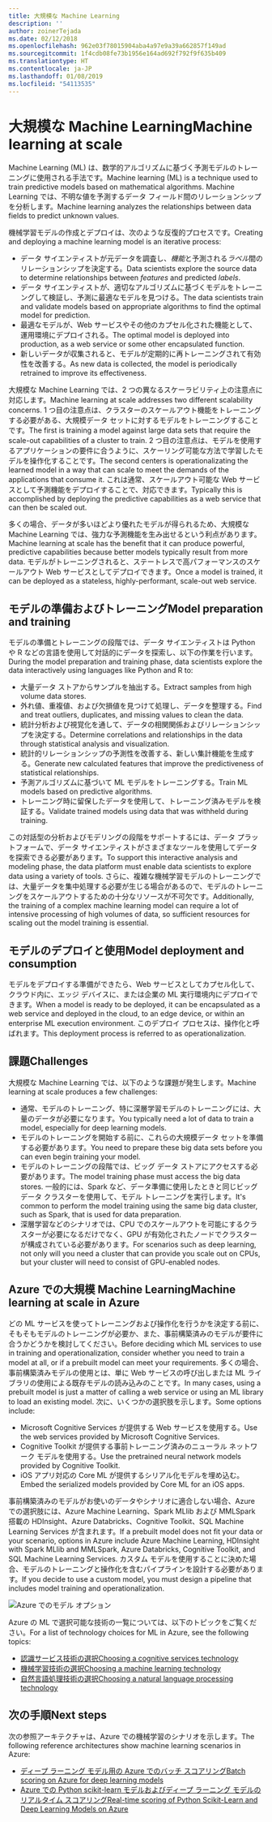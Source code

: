 ```yaml
---
title: 大規模な Machine Learning
description: ''
author: zoinerTejada
ms.date: 02/12/2018
ms.openlocfilehash: 962e03f78015904aba4a97e9a39a662857f149ad
ms.sourcegitcommit: 1f4cdb08fe73b1956e164ad692f792f9f635b409
ms.translationtype: HT
ms.contentlocale: ja-JP
ms.lasthandoff: 01/08/2019
ms.locfileid: "54113535"
---
```

# <a name="machine-learning-at-scale"></a><span data-ttu-id="a2d89-102">大規模な Machine Learning</span><span class="sxs-lookup"><span data-stu-id="a2d89-102">Machine learning at scale</span></span>

<span data-ttu-id="a2d89-103">Machine Learning (ML) は、数学的アルゴリズムに基づく予測モデルのトレーニングに使用される手法です。</span><span class="sxs-lookup"><span data-stu-id="a2d89-103">Machine learning (ML) is a technique used to train predictive models based on mathematical algorithms.</span></span> <span data-ttu-id="a2d89-104">Machine Learning では、不明な値を予測するデータ フィールド間のリレーションシップを分析します。</span><span class="sxs-lookup"><span data-stu-id="a2d89-104">Machine learning analyzes the relationships between data fields to predict unknown values.</span></span>

<span data-ttu-id="a2d89-105">機械学習モデルの作成とデプロイは、次のような反復的プロセスです。</span><span class="sxs-lookup"><span data-stu-id="a2d89-105">Creating and deploying a machine learning model is an iterative process:</span></span>

- <span data-ttu-id="a2d89-106">データ サイエンティストが元データを調査し、*機能*と予測される*ラベル*間のリレーションシップを決定する。</span><span class="sxs-lookup"><span data-stu-id="a2d89-106">Data scientists explore the source data to determine relationships between *features* and predicted *labels*.</span></span>
- <span data-ttu-id="a2d89-107">データ サイエンティストが、適切なアルゴリズムに基づくモデルをトレーニングして検証し、予測に最適なモデルを見つける。</span><span class="sxs-lookup"><span data-stu-id="a2d89-107">The data scientists train and validate models based on appropriate algorithms to find the optimal model for prediction.</span></span>
- <span data-ttu-id="a2d89-108">最適なモデルが、Web サービスやその他のカプセル化された機能として、運用環境にデプロイされる。</span><span class="sxs-lookup"><span data-stu-id="a2d89-108">The optimal model is deployed into production, as a web service or some other encapsulated function.</span></span>
- <span data-ttu-id="a2d89-109">新しいデータが収集されると、モデルが定期的に再トレーニングされて有効性を改善する。</span><span class="sxs-lookup"><span data-stu-id="a2d89-109">As new data is collected, the model is periodically retrained to improve its effectiveness.</span></span>

<span data-ttu-id="a2d89-110">大規模な Machine Learning では、2 つの異なるスケーラビリティ上の注意点に対応します。</span><span class="sxs-lookup"><span data-stu-id="a2d89-110">Machine learning at scale addresses two different scalability concerns.</span></span> <span data-ttu-id="a2d89-111">1 つ目の注意点は、クラスターのスケールアウト機能をトレーニングする必要がある、大規模データ セットに対するモデルをトレーニングすることです。</span><span class="sxs-lookup"><span data-stu-id="a2d89-111">The first is training a model against large data sets that require the scale-out capabilities of a cluster to train.</span></span> <span data-ttu-id="a2d89-112">2 つ目の注意点は、モデルを使用するアプリケーションの要件に合うように、スケーリング可能な方法で学習したモデルを操作化することです。</span><span class="sxs-lookup"><span data-stu-id="a2d89-112">The second centers is operationalizating the learned model in a way that can scale to meet the demands of the applications that consume it.</span></span> <span data-ttu-id="a2d89-113">これは通常、スケールアウト可能な Web サービスとして予測機能をデプロイすることで、対応できます。</span><span class="sxs-lookup"><span data-stu-id="a2d89-113">Typically this is accomplished by deploying the predictive capabilities as a web service that can then be scaled out.</span></span>

<span data-ttu-id="a2d89-114">多くの場合、データが多いほどより優れたモデルが得られるため、大規模な Machine Learning では、強力な予測機能を生み出せるという利点があります。</span><span class="sxs-lookup"><span data-stu-id="a2d89-114">Machine learning at scale has the benefit that it can produce powerful, predictive capabilities because better models typically result from more data.</span></span> <span data-ttu-id="a2d89-115">モデルがトレーニングされると、ステートレスで高パフォーマンスのスケールアウト Web サービスとしてデプロイできます。</span><span class="sxs-lookup"><span data-stu-id="a2d89-115">Once a model is trained, it can be deployed as a stateless, highly-performant, scale-out web service.</span></span>

## <a name="model-preparation-and-training"></a><span data-ttu-id="a2d89-116">モデルの準備およびトレーニング</span><span class="sxs-lookup"><span data-stu-id="a2d89-116">Model preparation and training</span></span>

<span data-ttu-id="a2d89-117">モデルの準備とトレーニングの段階では、データ サイエンティストは Python や R などの言語を使用して対話的にデータを探索し、以下の作業を行います。</span><span class="sxs-lookup"><span data-stu-id="a2d89-117">During the model preparation and training phase, data scientists explore the data interactively using languages like Python and R to:</span></span>

- <span data-ttu-id="a2d89-118">大量データ ストアからサンプルを抽出する。</span><span class="sxs-lookup"><span data-stu-id="a2d89-118">Extract samples from high volume data stores.</span></span>
- <span data-ttu-id="a2d89-119">外れ値、重複値、および欠損値を見つけて処理し、データを整理する。</span><span class="sxs-lookup"><span data-stu-id="a2d89-119">Find and treat outliers, duplicates, and missing values to clean the data.</span></span>
- <span data-ttu-id="a2d89-120">統計分析および視覚化を通して、データの相関関係およびリレーションシップを決定する。</span><span class="sxs-lookup"><span data-stu-id="a2d89-120">Determine correlations and relationships in the data through statistical analysis and visualization.</span></span>
- <span data-ttu-id="a2d89-121">統計的リレーションシップの予測性を改善する、新しい集計機能を生成する。</span><span class="sxs-lookup"><span data-stu-id="a2d89-121">Generate new calculated features that improve the predictiveness of statistical relationships.</span></span>
- <span data-ttu-id="a2d89-122">予測アルゴリズムに基づいて ML モデルをトレーニングする。</span><span class="sxs-lookup"><span data-stu-id="a2d89-122">Train ML models based on predictive algorithms.</span></span>
- <span data-ttu-id="a2d89-123">トレーニング時に留保したデータを使用して、トレーニング済みモデルを検証する。</span><span class="sxs-lookup"><span data-stu-id="a2d89-123">Validate trained models using data that was withheld during training.</span></span>

<span data-ttu-id="a2d89-124">この対話型の分析およびモデリングの段階をサポートするには、データ プラットフォームで、データ サイエンティストがさまざまなツールを使用してデータを探索できる必要があります。</span><span class="sxs-lookup"><span data-stu-id="a2d89-124">To support this interactive analysis and modeling phase, the data platform must enable data scientists to explore data using a variety of tools.</span></span> <span data-ttu-id="a2d89-125">さらに、複雑な機械学習モデルのトレーニングでは、大量データを集中処理する必要が生じる場合があるので、モデルのトレーニングをスケールアウトするための十分なリソースが不可欠です。</span><span class="sxs-lookup"><span data-stu-id="a2d89-125">Additionally, the training of a complex machine learning model can require a lot of intensive processing of high volumes of data, so sufficient resources for scaling out the model training is essential.</span></span>

## <a name="model-deployment-and-consumption"></a><span data-ttu-id="a2d89-126">モデルのデプロイと使用</span><span class="sxs-lookup"><span data-stu-id="a2d89-126">Model deployment and consumption</span></span>

<span data-ttu-id="a2d89-127">モデルをデプロイする準備ができたら、Web サービスとしてカプセル化して、クラウド内に、エッジ デバイスに、または企業の ML 実行環境内にデプロイできます。</span><span class="sxs-lookup"><span data-stu-id="a2d89-127">When a model is ready to be deployed, it can be encapsulated as a web service and deployed in the cloud, to an edge device, or within an enterprise ML execution environment.</span></span> <span data-ttu-id="a2d89-128">このデプロイ プロセスは、操作化と呼ばれます。</span><span class="sxs-lookup"><span data-stu-id="a2d89-128">This deployment process is referred to as operationalization.</span></span>

## <a name="challenges"></a><span data-ttu-id="a2d89-129">課題</span><span class="sxs-lookup"><span data-stu-id="a2d89-129">Challenges</span></span>

<span data-ttu-id="a2d89-130">大規模な Machine Learning では、以下のような課題が発生します。</span><span class="sxs-lookup"><span data-stu-id="a2d89-130">Machine learning at scale produces a few challenges:</span></span>

- <span data-ttu-id="a2d89-131">通常、モデルのトレーニング、特に深層学習モデルのトレーニングには、大量のデータが必要になります。</span><span class="sxs-lookup"><span data-stu-id="a2d89-131">You typically need a lot of data to train a model, especially for deep learning models.</span></span>
- <span data-ttu-id="a2d89-132">モデルのトレーニングを開始する前に、これらの大規模データ セットを準備する必要があります。</span><span class="sxs-lookup"><span data-stu-id="a2d89-132">You need to prepare these big data sets before you can even begin training your model.</span></span>
- <span data-ttu-id="a2d89-133">モデルのトレーニングの段階では、ビッグ データ ストアにアクセスする必要があります。</span><span class="sxs-lookup"><span data-stu-id="a2d89-133">The model training phase must access the big data stores.</span></span> <span data-ttu-id="a2d89-134">一般的には、Spark など、データ準備に使用したときと同じビッグ データ クラスターを使用して、モデル トレーニングを実行します。</span><span class="sxs-lookup"><span data-stu-id="a2d89-134">It's common to perform the model training using the same big data cluster, such as Spark, that is used for data preparation.</span></span>
- <span data-ttu-id="a2d89-135">深層学習などのシナリオでは、CPU でのスケールアウトを可能にするクラスターが必要になるだけでなく、GPU が有効化されたノードでクラスターが構成されている必要があります。</span><span class="sxs-lookup"><span data-stu-id="a2d89-135">For scenarios such as deep learning, not only will you need a cluster that can provide you scale out on CPUs, but your cluster will need to consist of GPU-enabled nodes.</span></span>

## <a name="machine-learning-at-scale-in-azure"></a><span data-ttu-id="a2d89-136">Azure での大規模 Machine Learning</span><span class="sxs-lookup"><span data-stu-id="a2d89-136">Machine learning at scale in Azure</span></span>

<span data-ttu-id="a2d89-137">どの ML サービスを使ってトレーニングおよび操作化を行うかを決定する前に、そもそもモデルのトレーニングが必要か、また、事前構築済みのモデルが要件に合うかどうかを検討してください。</span><span class="sxs-lookup"><span data-stu-id="a2d89-137">Before deciding which ML services to use in training and operationalization, consider whether you need to train a model at all, or if a prebuilt model can meet your requirements.</span></span> <span data-ttu-id="a2d89-138">多くの場合、事前構築済みモデルの使用とは、単に Web サービスの呼び出しまたは ML ライブラリの使用による既存モデルの読み込みのことです。</span><span class="sxs-lookup"><span data-stu-id="a2d89-138">In many cases, using a prebuilt model is just a matter of calling a web service or using an ML library to load an existing model.</span></span> <span data-ttu-id="a2d89-139">次に、いくつかの選択肢を示します。</span><span class="sxs-lookup"><span data-stu-id="a2d89-139">Some options include:</span></span>

- <span data-ttu-id="a2d89-140">Microsoft Cognitive Services が提供する Web サービスを使用する。</span><span class="sxs-lookup"><span data-stu-id="a2d89-140">Use the web services provided by Microsoft Cognitive Services.</span></span>
- <span data-ttu-id="a2d89-141">Cognitive Toolkit が提供する事前トレーニング済みのニューラル ネットワーク モデルを使用する。</span><span class="sxs-lookup"><span data-stu-id="a2d89-141">Use the pretrained neural network models provided by Cognitive Toolkit.</span></span>
- <span data-ttu-id="a2d89-142">iOS アプリ対応の Core ML が提供するシリアル化モデルを埋め込む。</span><span class="sxs-lookup"><span data-stu-id="a2d89-142">Embed the serialized models provided by Core ML for an iOS apps.</span></span>

<span data-ttu-id="a2d89-143">事前構築済みのモデルがお使いのデータやシナリオに適合しない場合、Azure での選択肢には、Azure Machine Learning、Spark MLlib および MMLSpark 搭載の HDInsight、Azure Databricks、Cognitive Toolkit、SQL Machine Learning Services が含まれます。</span><span class="sxs-lookup"><span data-stu-id="a2d89-143">If a prebuilt model does not fit your data or your scenario, options in Azure include Azure Machine Learning, HDInsight with Spark MLlib and MMLSpark, Azure Databricks, Cognitive Toolkit, and SQL Machine Learning Services.</span></span> <span data-ttu-id="a2d89-144">カスタム モデルを使用することに決めた場合、モデルのトレーニングと操作化を含むパイプラインを設計する必要があります。</span><span class="sxs-lookup"><span data-stu-id="a2d89-144">If you decide to use a custom model, you must design a pipeline that includes model training and operationalization.</span></span>

![Azure でのモデル オプション](./images/machine-learning-model-training-and-deployment.png)

<span data-ttu-id="a2d89-146">Azure の ML で選択可能な技術の一覧については、以下のトピックをご覧ください。</span><span class="sxs-lookup"><span data-stu-id="a2d89-146">For a list of technology choices for ML in Azure, see the following topics:</span></span>

- [<span data-ttu-id="a2d89-147">認識サービス技術の選択</span><span class="sxs-lookup"><span data-stu-id="a2d89-147">Choosing a cognitive services technology</span></span>](../technology-choices/cognitive-services.md)
- [<span data-ttu-id="a2d89-148">機械学習技術の選択</span><span class="sxs-lookup"><span data-stu-id="a2d89-148">Choosing a machine learning technology</span></span>](../technology-choices/data-science-and-machine-learning.md)
- [<span data-ttu-id="a2d89-149">自然言語処理技術の選択</span><span class="sxs-lookup"><span data-stu-id="a2d89-149">Choosing a natural language processing technology</span></span>](../technology-choices/natural-language-processing.md)

## <a name="next-steps"></a><span data-ttu-id="a2d89-150">次の手順</span><span class="sxs-lookup"><span data-stu-id="a2d89-150">Next steps</span></span>

<span data-ttu-id="a2d89-151">次の参照アーキテクチャは、Azure での機械学習のシナリオを示します。</span><span class="sxs-lookup"><span data-stu-id="a2d89-151">The following reference architectures show machine learning scenarios in Azure:</span></span>

- [<span data-ttu-id="a2d89-152">ディープ ラーニング モデル用の Azure でのバッチ スコアリング</span><span class="sxs-lookup"><span data-stu-id="a2d89-152">Batch scoring on Azure for deep learning models</span></span>](../../reference-architectures/ai/batch-scoring-deep-learning.md)
- [<span data-ttu-id="a2d89-153">Azure での Python scikit-learn モデルおよびディープ ラーニング モデルのリアルタイム スコアリング</span><span class="sxs-lookup"><span data-stu-id="a2d89-153">Real-time scoring of Python Scikit-Learn and Deep Learning Models on Azure</span></span>](../../reference-architectures/ai/realtime-scoring-python.md)